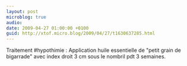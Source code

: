 ```yaml
---
layout: post
microblog: true
audio: 
date: 2009-04-27 01:00:00 +0100
guid: http://xtof.micro.blog/2009/04/27/t1630637285.html
---
```

Traitement #hypothimie : Application huile essentielle de "petit grain de bigarrade" avec index droit 3 cm sous le nombril pdt 3 semaines.
